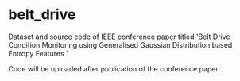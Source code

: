 # belt_drive
Dataset and source code of IEEE conference paper titled 'Belt Drive Condition Monitoring using Generalised Gaussian Distribution based Entropy Features '

Code will be uploaded after publication of the conference paper.
